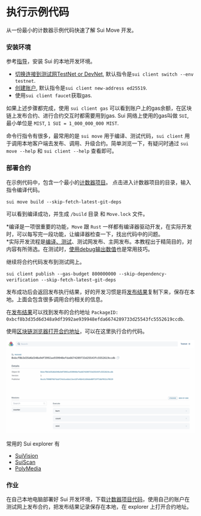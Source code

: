# 执行示例代码

从一份最小的计数器示例代码快速了解 Sui Move 开发。

### 安装环境

参考[指导](https://docs.sui.io/guides/developer/getting-started)，安装 Sui 的本地开发环境。
- [切换连接到测试网TestNet or DevNet](https://docs.sui.io/guides/developer/getting-started/connect), 默认指令是`sui client switch --env testnet`.
- [创建账户](https://docs.sui.io/guides/developer/getting-started/get-address), 默认指令是`sui client new-address ed25519`.
- 使用`sui client faucet`获取gas.

如果上述步骤都完成，使用 `sui client gas` 可以看到账户上的gas余额，在区块链上发布合约、进行合约交互时都需要用到gas. Sui 网络上使用的gas叫做 `SUI`, 最小单位是 `MIST`, `1 SUI = 1_000_000_000 MIST`.

命令行指令有很多，最常用的是 `sui move` 用于编译、测试代码，`sui client` 用于调用本地客户端去发布、调用、升级合约。简单浏览一下，有疑问时通过 `sui move --help` 和 `sui client --help` 查看即可。

### 部署合约

在示例代码中，包含一个最小的[计数器项目](../example_projects/counter/)。
点击进入计数器项目的目录，输入指令编译代码。

```
sui move build --skip-fetch-latest-git-deps
```
可以看到编译成功，并生成 `/build` 目录 和 `Move.lock` 文件。

*编译是一项很重要的功能，`Move` 跟 `Rust` 一样都有编译器驱动开发，在实际开发时，可以每写完一段功能，让编译器检查一下，找出代码中的问题。  
*实际开发流程是[编译、测试](https://docs.sui.io/guides/developer/first-app/build-test)、测试网发布、主网发布。本教程出于精简目的，对内容有所筛选。在测试时，[使用debug输出数值](https://docs.sui.io/guides/developer/first-app/debug)也是常用技巧。  
  
继续将合约代码发布到测试网上。
```
sui client publish --gas-budget 800000000 --skip-dependency-verification --skip-fetch-latest-git-deps
```

发布成功后会返回发布执行结果，好的开发习惯是将[发布结果](../example_projects/counter/publish-record)复制下来，保存在本地。上面会包含很多调用合约相关的信息。

在[发布结果](../example_projects/counter/publish-record)可以找到发布的合约地址 `PackageID: 0xbcf8b3d35d6d348a9df3992ae939948efda6674289733d25543fc5552619ccdb`.

使用[区块链浏览器打开合约地址](https://explorer.polymedia.app/object/0xbcf8b3d35d6d348a9df3992ae939948efda6674289733d25543fc5552619ccdb?network=testnet)，可以在这里执行合约代码。

![explorer](../images/explorer01.png)

常用的 Sui explorer 有
- [SuiVision](https://suivision.xyz/)
- [SuiScan](https://suiscan.xyz/)
- [PolyMedia](https://explorer.polymedia.app/)

### 作业
在自己本地电脑部署好 Sui 开发环境，下载[计数器项目代码](../example_projects/counter/)，使用自己的账户在测试网上发布合约，把发布结果记录保存在本地，在 explorer 上打开合约地址。

